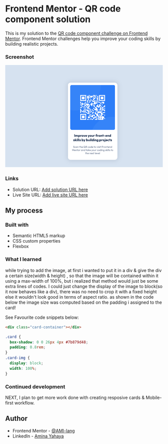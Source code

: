 # Frontend Mentor - QR code component solution

This is my solution to the [QR code component challenge on Frontend Mentor](https://www.frontendmentor.io/challenges/qr-code-component-iux_sIO_H). Frontend Mentor challenges help you improve your coding skills by building realistic projects.

### Screenshot

![](images/screenshot.png)

### Links

- Solution URL: [Add solution URL here](https://your-solution-url.com)
- Live Site URL: [Add live site URL here](https://your-live-site-url.com)

## My process

### Built with

- Semantic HTML5 markup
- CSS custom properties
- Flexbox

### What I learned

while trying to add the image, at first i wanted to put it in a div & give the div a certain size(width & height) , so that the image will be contained within it using a max-width of 100%, but i realized that method would just be some extra lines of codes. I could just change the display of the image to block(so it now behaves like a div), there was no need to crop it with a fixed height else it wouldn't look good in terms of aspect ratio. as shown in the code below the image size was computed based on the padding i assigned to the card!

See Favourite code snippets below:

```html
<div class="card-container"></div>
```

```css
.card {
  box-shadow: 0 0 26px 4px #7b879d48;
  padding: 0.8rem;
}
.card-img {
  display: block;
  width: 100%;
}
```

### Continued development

NEXT, I plan to get more work done with creating resposive cards & Mobile-first workflow.

## Author

- Frontend Mentor - [@AMI-lang](https://www.frontendmentor.io/profile/AMI-lang)
- LinkedIn - [Amina Yahaya](https://www.linkedin.com/mwlite/in/yaminajrfrontend020297)
